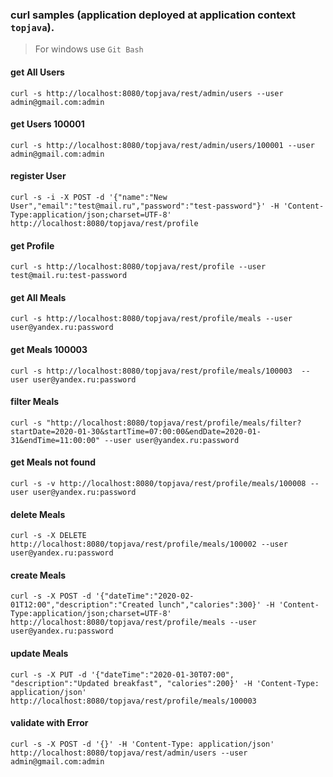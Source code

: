 ### curl samples (application deployed at application context `topjava`).

> For windows use `Git Bash`

#### get All Users

`curl -s http://localhost:8080/topjava/rest/admin/users --user admin@gmail.com:admin`

#### get Users 100001

`curl -s http://localhost:8080/topjava/rest/admin/users/100001 --user admin@gmail.com:admin`

#### register User
`curl -s -i -X POST -d '{"name":"New User","email":"test@mail.ru","password":"test-password"}' -H 'Content-Type:application/json;charset=UTF-8' http://localhost:8080/topjava/rest/profile`

#### get Profile
`curl -s http://localhost:8080/topjava/rest/profile --user test@mail.ru:test-password`

#### get All Meals

`curl -s http://localhost:8080/topjava/rest/profile/meals --user user@yandex.ru:password`

#### get Meals 100003

`curl -s http://localhost:8080/topjava/rest/profile/meals/100003  --user user@yandex.ru:password`

#### filter Meals

`curl -s "http://localhost:8080/topjava/rest/profile/meals/filter?startDate=2020-01-30&startTime=07:00:00&endDate=2020-01-31&endTime=11:00:00" --user user@yandex.ru:password`

#### get Meals not found

`curl -s -v http://localhost:8080/topjava/rest/profile/meals/100008 --user user@yandex.ru:password`

#### delete Meals

`curl -s -X DELETE http://localhost:8080/topjava/rest/profile/meals/100002 --user user@yandex.ru:password`

#### create Meals

`curl -s -X POST -d '{"dateTime":"2020-02-01T12:00","description":"Created lunch","calories":300}' -H 'Content-Type:application/json;charset=UTF-8' http://localhost:8080/topjava/rest/profile/meals --user user@yandex.ru:password`

#### update Meals

`curl -s -X PUT -d '{"dateTime":"2020-01-30T07:00", "description":"Updated breakfast", "calories":200}' -H 'Content-Type: application/json' http://localhost:8080/topjava/rest/profile/meals/100003`

#### validate with Error
`curl -s -X POST -d '{}' -H 'Content-Type: application/json' http://localhost:8080/topjava/rest/admin/users --user admin@gmail.com:admin`